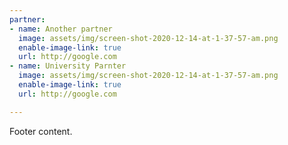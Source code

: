 ```yaml
---
partner:
- name: Another partner
  image: assets/img/screen-shot-2020-12-14-at-1-37-57-am.png
  enable-image-link: true
  url: http://google.com
- name: University Parnter
  image: assets/img/screen-shot-2020-12-14-at-1-37-57-am.png
  enable-image-link: true
  url: http://google.com

---
```

Footer content.